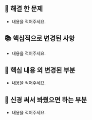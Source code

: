 ## 🎲 해결 한 문제

- 내용을 적어주세요.

## 📚 핵심적으로 변경된 사항

- 내용을 적어주세요.

## 🤔 핵심 내용 외 변경된 부분

- 내용을 적어주세요.

## 🎸 신경 써서 봐줬으면 하는 부분

- 내용을 적어주세요.
